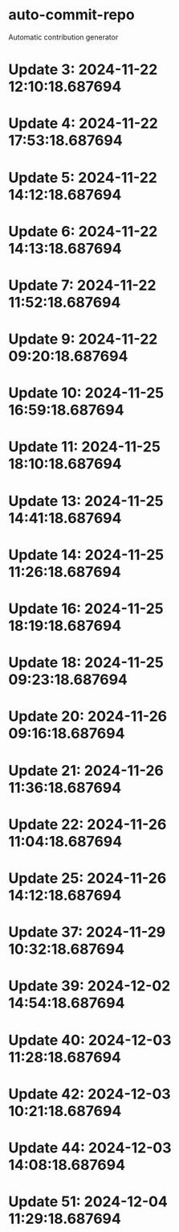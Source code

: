 # auto-commit-repo

Automatic contribution generator

# Update 3: 2024-11-22 12:10:18.687694

# Update 4: 2024-11-22 17:53:18.687694

# Update 5: 2024-11-22 14:12:18.687694

# Update 6: 2024-11-22 14:13:18.687694

# Update 7: 2024-11-22 11:52:18.687694

# Update 9: 2024-11-22 09:20:18.687694

# Update 10: 2024-11-25 16:59:18.687694

# Update 11: 2024-11-25 18:10:18.687694

# Update 13: 2024-11-25 14:41:18.687694

# Update 14: 2024-11-25 11:26:18.687694

# Update 16: 2024-11-25 18:19:18.687694

# Update 18: 2024-11-25 09:23:18.687694

# Update 20: 2024-11-26 09:16:18.687694

# Update 21: 2024-11-26 11:36:18.687694

# Update 22: 2024-11-26 11:04:18.687694

# Update 25: 2024-11-26 14:12:18.687694

# Update 37: 2024-11-29 10:32:18.687694

# Update 39: 2024-12-02 14:54:18.687694

# Update 40: 2024-12-03 11:28:18.687694

# Update 42: 2024-12-03 10:21:18.687694

# Update 44: 2024-12-03 14:08:18.687694

# Update 51: 2024-12-04 11:29:18.687694
